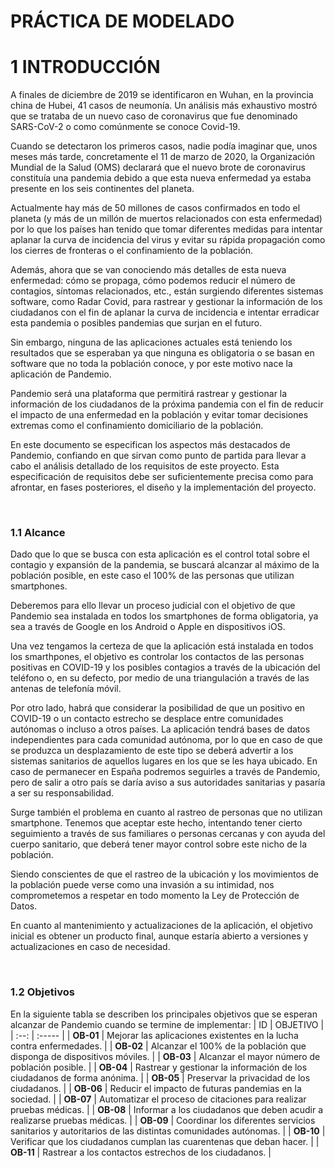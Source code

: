 # PRÁCTICA DE MODELADO
# 1 INTRODUCCIÓN
A finales de diciembre de 2019 se identificaron en Wuhan, en la provincia china de Hubei, 41 casos de neumonía. Un análisis más exhaustivo mostró que se trataba de un nuevo caso de coronavirus que fue denominado SARS-CoV-2 o como comúnmente se conoce Covid-19.

Cuando se detectaron los primeros casos, nadie podía imaginar que, unos meses más tarde, concretamente el 11 de marzo de 2020, la Organización Mundial de la Salud (OMS) declarará que el nuevo brote de coronavirus constituía una pandemia debido a que esta nueva enfermedad ya estaba presente en los seis continentes del planeta.

Actualmente hay más de 50 millones de casos confirmados en todo el planeta (y más de un millón de muertos relacionados con esta enfermedad) por lo que los países han tenido que tomar diferentes medidas para intentar aplanar la curva de incidencia del virus y evitar su rápida propagación como los cierres de fronteras o el confinamiento de la población. 

Además, ahora que se van conociendo más detalles de esta nueva enfermedad: cómo se propaga, cómo podemos reducir el número de contagios, síntomas relacionados, etc., están surgiendo diferentes sistemas software, como Radar Covid, para rastrear y gestionar la información de los ciudadanos con el fin de aplanar la curva de incidencia e intentar erradicar esta pandemia o posibles pandemias que surjan en el futuro. 

Sin embargo, ninguna de las aplicaciones actuales está teniendo los resultados que se esperaban ya que ninguna es obligatoria o se basan en software que no toda la población conoce, y por este motivo nace la aplicación de Pandemio.

Pandemio será una plataforma que permitirá rastrear y gestionar la información de los ciudadanos de la próxima pandemia con el fin de reducir el impacto de una enfermedad en la población y evitar tomar decisiones extremas como el confinamiento domiciliario de la población.

En este documento se especifican los aspectos más destacados de Pandemio, confiando en que sirvan como punto de partida para llevar a cabo el análisis detallado de los requisitos de este proyecto. Esta especificación de requisitos debe ser suficientemente precisa como para afrontar, en fases posteriores, el diseño y la implementación del proyecto.

<br>

### 1.1 Alcance
Dado que lo que se busca con esta aplicación es el control total sobre el contagio y expansión de la pandemia, se buscará alcanzar al máximo de la población posible, en este caso el 100% de las personas que utilizan smartphones.

Deberemos para ello llevar un proceso judicial con el objetivo de que Pandemio sea instalada en todos los smartphones de forma obligatoria, ya sea a través de Google en los Android o Apple en dispositivos iOS.

Una vez tengamos la certeza de que la aplicación está instalada en todos los smarthpones, el objetivo es controlar los contactos de las personas positivas en COVID-19 y los posibles contagios a través de la ubicación del teléfono o, en su defecto, por medio de una triangulación a través de las antenas de telefonía móvil. 

Por otro lado, habrá que considerar la posibilidad de que un positivo en COVID-19 o un contacto estrecho se desplace entre comunidades autónomas o incluso a otros países. La aplicación tendrá bases de datos independientes para cada comunidad autónoma, por lo que en caso de que se produzca un desplazamiento de este tipo se deberá advertir a los sistemas sanitarios de aquellos lugares en los que se les haya ubicado. En caso de permanecer en España podremos seguirles a través de Pandemio, pero de salir a otro país se daría aviso a sus autoridades sanitarias y pasaría a ser su responsabilidad.

Surge también el problema en cuanto al rastreo de personas que no utilizan smartphone. Tenemos que aceptar este hecho, intentando tener cierto seguimiento a través de sus familiares o personas cercanas y con ayuda del cuerpo sanitario, que deberá tener mayor control sobre este nicho de la población.

Siendo conscientes de que el rastreo de la ubicación y los movimientos de la población puede verse como una invasión a su intimidad, nos comprometemos a respetar en todo momento la Ley de Protección de Datos.

En cuanto al mantenimiento y actualizaciones de la aplicación, el objetivo inicial es obtener un producto final, aunque estaría abierto a versiones y actualizaciones en caso de necesidad.

<br>

### 1.2 Objetivos
En la siguiente tabla se describen los principales objetivos que se esperan alcanzar de Pandemio cuando se termine de implementar:
 | ID | OBJETIVO |
 | :--: | :----- |
 | **OB-01** | Mejorar las aplicaciones existentes en la lucha contra enfermedades. |
 | **OB-02** | Alcanzar el 100% de la población que disponga de dispositivos móviles. |
 | **OB-03** | Alcanzar el mayor número de población posible. |
 | **OB-04** | Rastrear y gestionar la información de los ciudadanos de forma anónima. |
 | **OB-05** | Preservar la privacidad de los ciudadanos. |
 | **OB-06** | Reducir el impacto de futuras pandemias en la sociedad. |
 | **OB-07** | Automatizar el proceso de citaciones para realizar pruebas médicas. |
 | **OB-08** | Informar a los ciudadanos que deben acudir a realizarse pruebas médicas. |
 | **OB-09** | Coordinar los diferentes servicios sanitarios y autoritarios de las distintas comunidades autónomas. |
 | **OB-10** | Verificar que los ciudadanos cumplan las cuarentenas que deban hacer. |
 | **OB-11** | Rastrear a los contactos estrechos de los ciudadanos. |
